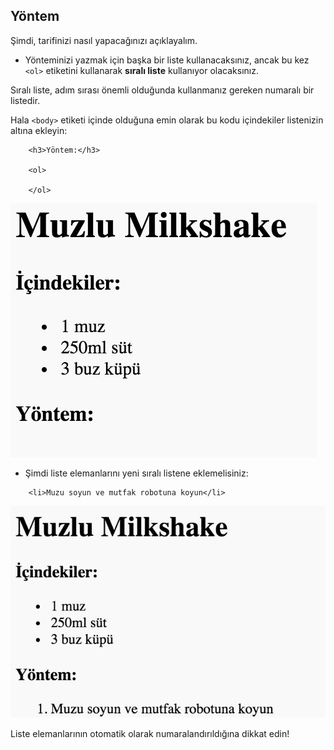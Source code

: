 ## Yöntem

Şimdi, tarifinizi nasıl yapacağınızı açıklayalım.

+ Yönteminizi yazmak için başka bir liste kullanacaksınız, ancak bu kez `<ol>` etiketini kullanarak **sıralı liste** kullanıyor olacaksınız.

Sıralı liste, adım sırası önemli olduğunda kullanmanız gereken numaralı bir listedir.

Hala `<body>` etiketi içinde olduğuna emin olarak bu kodu içindekiler listenizin altına ekleyin:
```
    <h3>Yöntem:</h3>
    
    <ol>
    
    </ol>
```    

![ekran görüntüsü](images/recipe-method.png)

+ Şimdi liste elemanlarını yeni sıralı listene eklemelisiniz:
```
    <li>Muzu soyun ve mutfak robotuna koyun</li>
```   

![ekran görüntüsü](images/recipe-ol.png)

Liste elemanlarının otomatik olarak numaralandırıldığına dikkat edin!